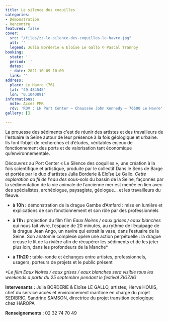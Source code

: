 ```yaml
---
title: Le silence des coquilles
categories:
- Démonstration
- Rencontre
featured: false
cover:
  src: "/files/zz-le-silence-des-coquilles-le-havre.jpg"
  alt: ''
  legend: Julia Borderie & Eloïse Le Gallo © Pascal Trannoy
booking:
  state: ''
  period: ''
  dates:
  - date: 2021-10-09 10:00
  link: ''
address:
  place: Le Havre (76)
  lat: "49.484545"
  lon: "0.1040891"
informations:
  note: Accès PMR
  rdv: 'RDV : LH Port Center – Chaussée John Kennedy – 76600 Le Havre'
gallery: []

---
```

La prouesse des sédiments c'est de réunir des artistes et des travailleurs de l'estuaire la Seine autour de leur présence à la fois géologique et urbaine. Ils font l’objet de recherches et d’études, véritables enjeux de fonctionnement des ports et de valorisation tant économique qu’environnementale.

Découvrez au Port Center « Le Silence des coquilles », une création à la fois scientifique et artistique, produite par le collectif Dans le Sens de Barge et portée par le duo d'artistes Julia Borderie & Eloïse Le Gallo. _Cette exploration au fil de l'eau des_ sous-sols du bassin de la Seine, façonnés par la sédimentation de la vie animale de l’ancienne mer est menée en lien avec des spécialistes, archéologue, paysagiste, géologue... et les travailleurs du fleuve.

* **à 10h :** démonstration de la drague Gambe d’Amfard : mise en lumière et explications de son fonctionnement et son rôle par des professionnels


* **à 11h :** projection du film film _Eaux Noires / eaux grises / eaux blanches_ qui nous fait vivre, l’espace de 20 minutes, au rythme de l’équipage de la drague Jean Ango, un navire qui extrait la vase, dans l’estuaire de la Seine. Son anatomie complexe opère une action perpétuelle : la drague creuse le lit de la rivière afin de récupérer les sédiments et de les jeter plus loin, dans les profondeurs de la Manche*


* **à 11h20 :** table-ronde et échanges entre artistes, professionnels, usagers, porteurs de projets et le public présent

_*Le film Eaux Noires / eaux grises / eaux blanches sera visible tous les weekends à partir du 25 septembre pendant le festival ZIGZAG_

**Intervenants :** Julia BORDERIE & Eloïse LE GALLO, artistes, Hervé HOUIS, chef du service accès et environnement maritime en charge du projet SEDIBRIC, Sandrine SAMSON, directrice du projet transition écologique chez HAROPA

**Renseignements :** 02 32 74 70 49